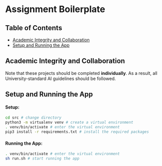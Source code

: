 # Assignment Boilerplate

## Table of Contents

* [Academic Integrity and Collaboration](#academic-integrity-and-collaboration)
* [Setup and Running the App](#setup-and-running-the-app)

## Academic Integrity and Collaboration

Note that these projects should be completed **individually**. As a result, all University-standard AI guidelines should be followed.

## Setup and Running the App

#### Setup:
```sh
cd src # change directory 
python3 -m virtualenv venv # create a virtual environment
. venv/bin/activate # enter the virtual environment
pip3 install -r requirements.txt # install the required packages
```

#### Running the App:
```sh
. venv/bin/activate # enter the virtual environment
sh run.sh # start running the app
```

